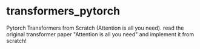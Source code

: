 # transformers_pytorch
Pytorch Transformers from Scratch (Attention is all you need).  read the original transformer paper "Attention is all you need" and implement it from scratch! 
